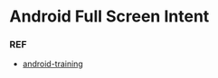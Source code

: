 # Android Full Screen Intent

### REF
* [android-training](https://developer.android.com/training/notify-user/time-sensitive?hl=ko)